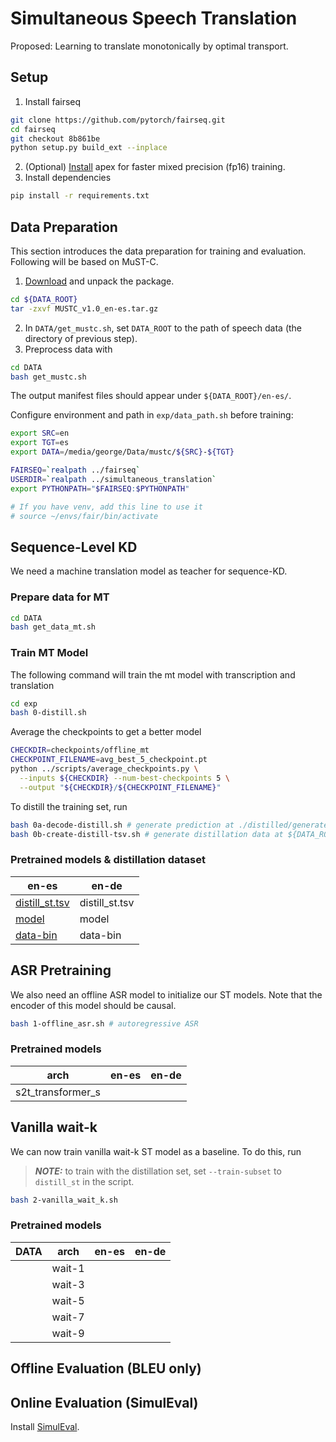# Simultaneous Speech Translation
Proposed: Learning to translate monotonically by optimal transport.

## Setup

1. Install fairseq
```bash
git clone https://github.com/pytorch/fairseq.git
cd fairseq
git checkout 8b861be
python setup.py build_ext --inplace
```
2. (Optional) [Install](docs/apex_installation.md) apex for faster mixed precision (fp16) training.
3. Install dependencies
```bash
pip install -r requirements.txt
```

## Data Preparation
This section introduces the data preparation for training and evaluation. Following will be based on MuST-C.

1. [Download](https://ict.fbk.eu/must-c/) and unpack the package.
```bash
cd ${DATA_ROOT}
tar -zxvf MUSTC_v1.0_en-es.tar.gz
```
2. In `DATA/get_mustc.sh`, set `DATA_ROOT` to the path of speech data (the directory of previous step).
3. Preprocess data with
```bash
cd DATA
bash get_mustc.sh
```
The output manifest files should appear under `${DATA_ROOT}/en-es/`. 

Configure environment and path in `exp/data_path.sh` before training:
```bash
export SRC=en
export TGT=es
export DATA=/media/george/Data/mustc/${SRC}-${TGT}

FAIRSEQ=`realpath ../fairseq`
USERDIR=`realpath ../simultaneous_translation`
export PYTHONPATH="$FAIRSEQ:$PYTHONPATH"

# If you have venv, add this line to use it
# source ~/envs/fair/bin/activate
```

## Sequence-Level KD
We need a machine translation model as teacher for sequence-KD. 

### Prepare data for MT
```bash
cd DATA
bash get_data_mt.sh
```
### Train MT Model
The following command will train the mt model with transcription and translation
```bash
cd exp
bash 0-distill.sh
```
Average the checkpoints to get a better model
```bash
CHECKDIR=checkpoints/offline_mt
CHECKPOINT_FILENAME=avg_best_5_checkpoint.pt
python ../scripts/average_checkpoints.py \
  --inputs ${CHECKDIR} --num-best-checkpoints 5 \
  --output "${CHECKDIR}/${CHECKPOINT_FILENAME}"
```
To distill the training set, run 
```bash
bash 0a-decode-distill.sh # generate prediction at ./distilled/generate-test.txt
bash 0b-create-distill-tsv.sh # generate distillation data at ${DATA_ROOT}/distill_st.tsv from prediction
```

### Pretrained models & distillation dataset
|en-es|en-de|
|-|-|
|[distill_st.tsv](https://onedrive.live.com/download?cid=3E549F3B24B238B4&resid=3E549F3B24B238B4%215986&authkey=ALrO9wKxQZm2rM8)|distill_st.tsv|
|[model](https://onedrive.live.com/download?cid=3E549F3B24B238B4&resid=3E549F3B24B238B4%215985&authkey=AK3Vpa-_G53hDN8)|model|
|[data-bin](https://onedrive.live.com/download?cid=3E549F3B24B238B4&resid=3E549F3B24B238B4%215984&authkey=AMV_Y3WP9cCBfDA)|data-bin|

## ASR Pretraining
We also need an offline ASR model to initialize our ST models. Note that the encoder of this model should be causal.
```bash
bash 1-offline_asr.sh # autoregressive ASR
```

### Pretrained models
|arch|en-es|en-de|
|:-:|-|-|
|s2t_transformer_s|||


## Vanilla wait-k
We can now train vanilla wait-k ST model as a baseline. To do this, run
> **_NOTE:_**  to train with the distillation set, set `--train-subset` to `distill_st` in the script.
```bash
bash 2-vanilla_wait_k.sh
```
### Pretrained models
|DATA|arch|en-es|en-de|
|-|-|-|-|
||wait-1||||
||wait-3||||
||wait-5||||
||wait-7||||
||wait-9||||


## Offline Evaluation (BLEU only)
## Online Evaluation (SimulEval)
Install [SimulEval](docs/extra_installation.md).